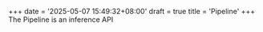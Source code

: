 +++
date = '2025-05-07 15:49:32+08:00'
draft = true
title = 'Pipeline'
+++
The Pipeline is an inference API